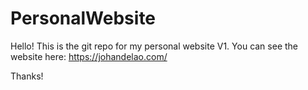 # PersonalWebsite

Hello! This is the git repo for my personal website V1. You can see the website here: https://johandelao.com/

Thanks!
